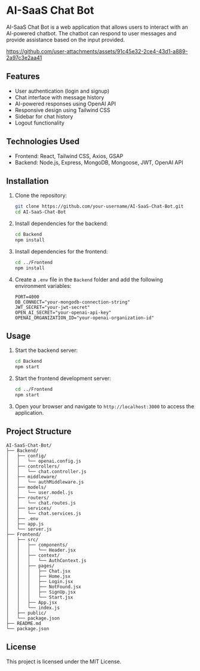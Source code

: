 # AI-SaaS Chat Bot

AI-SaaS Chat Bot is a web application that allows users to interact with an AI-powered chatbot. The chatbot can respond to user messages and provide assistance based on the input provided.


https://github.com/user-attachments/assets/91c45e32-2ce4-43d1-a889-2a97c3e2aa41

## Features

- User authentication (login and signup)
- Chat interface with message history
- AI-powered responses using OpenAI API
- Responsive design using Tailwind CSS
- Sidebar for chat history
- Logout functionality

## Technologies Used

- Frontend: React, Tailwind CSS, Axios, GSAP
- Backend: Node.js, Express, MongoDB, Mongoose, JWT, OpenAI API

## Installation

1. Clone the repository:
   ```bash
   git clone https://github.com/your-username/AI-SaaS-Chat-Bot.git
   cd AI-SaaS-Chat-Bot
   ```

2. Install dependencies for the backend:
   ```bash
   cd Backend
   npm install
   ```

3. Install dependencies for the frontend:
   ```bash
   cd ../Frontend
   npm install
   ```

4. Create a `.env` file in the `Backend` folder and add the following environment variables:
   ```properties
   PORT=4000
   DB_CONNECT="your-mongodb-connection-string"
   JWT_SECRET="your-jwt-secret"
   OPEN_AI_SECRET="your-openai-api-key"
   OPENAI_ORGANIZATION_ID="your-openai-organization-id"
   ```

## Usage

1. Start the backend server:
   ```bash
   cd Backend
   npm start
   ```

2. Start the frontend development server:
   ```bash
   cd ../Frontend
   npm start
   ```

3. Open your browser and navigate to `http://localhost:3000` to access the application.

## Project Structure

```
AI-SaaS-Chat-Bot/
├── Backend/
│   ├── config/
│   │   └── openai.config.js
│   ├── controllers/
│   │   └── chat.controller.js
│   ├── middleware/
│   │   └── authMiddleware.js
│   ├── models/
│   │   └── user.model.js
│   ├── routers/
│   │   └── chat.routes.js
│   ├── services/
│   │   └── chat.services.js
│   ├── .env
│   ├── app.js
│   └── server.js
├── Frontend/
│   ├── src/
│   │   ├── components/
│   │   │   └── Header.jsx
│   │   ├── context/
│   │   │   └── AuthContext.js
│   │   ├── pages/
│   │   │   ├── Chat.jsx
│   │   │   ├── Home.jsx
│   │   │   ├── Login.jsx
│   │   │   ├── NotFound.jsx
│   │   │   ├── SignUp.jsx
│   │   │   └── Start.jsx
│   │   ├── App.jsx
│   │   └── index.js
│   ├── public/
│   └── package.json
├── README.md
└── package.json
```

## License

This project is licensed under the MIT License.
